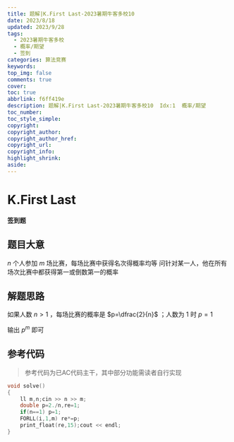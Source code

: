```yaml
---
title: 题解|K.First Last-2023暑期牛客多校10
date: 2023/8/18
updated: 2023/9/28
tags:
  - 2023暑期牛客多校
  - 概率/期望
  - 签到
categories: 算法竞赛
keywords:
top_img: false
comments: true
cover:
toc: true
abbrlink: f6ff419e
description: 题解|K.First Last-2023暑期牛客多校10  Idx:1  概率/期望
toc_number:
toc_style_simple:
copyright:
copyright_author:
copyright_author_href:
copyright_url:
copyright_info:
highlight_shrink:
aside:
---
```


# K.First Last
**签到题**
## 题目大意
$n$ 个人参加 $m$ 场比赛，每场比赛中获得名次得概率均等
问针对某一人，他在所有场次比赛中都获得第一或倒数第一的概率

## 解题思路
如果人数 $n>1$ ，每场比赛的概率是 $p=\dfrac{2}{n}$ ；人数为 $1$ 时 $p=1$

输出 $p^m$ 即可


## 参考代码
> 参考代码为已AC代码主干，其中部分功能需读者自行实现

```cpp
void solve()
{
    ll m,n;cin >> n >> m;
    double p=2./n,re=1;
    if(n==1) p=1;
    FORLL(i,1,m) re*=p;
    print_float(re,15);cout << endl;
}
```
